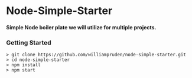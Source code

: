 # Node-Simple-Starter

#### Simple Node boiler plate we will utilize for multiple projects.

### Getting Started

```
> git clone https://github.com/williampruden/node-simple-starter.git
> cd node-simple-starter
> npm install
> npm start
```
